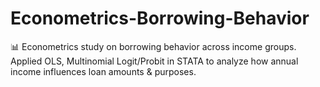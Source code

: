 # Econometrics-Borrowing-Behavior
📊 Econometrics study on borrowing behavior across income groups.  Applied OLS, Multinomial Logit/Probit in STATA to analyze how annual income influences loan amounts &amp; purposes.
